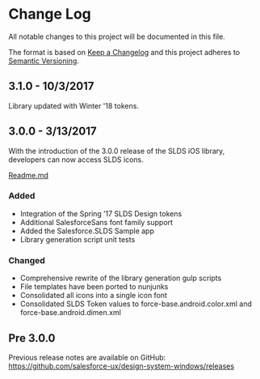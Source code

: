 # Change Log

All notable changes to this project will be documented in this file.

The format is based on [Keep a Changelog](http://keepachangelog.com/) 
and this project adheres to [Semantic Versioning](http://semver.org/).

<!-- ## [Unreleased] -->

## 3.1.0 - 10/3/2017
Library updated with Winter '18 tokens.

## 3.0.0 - 3/13/2017
With the introduction of the 3.0.0 release of the SLDS iOS library, developers can now access SLDS icons.

[Readme.md](https://github.com/salesforce-ux/design-system-windows/blob/master/README.md)

### Added
- Integration of the Spring ’17 SLDS Design tokens
- Additional SalesforceSans font family support
- Added the Salesforce.SLDS Sample app
- Library generation script unit tests

### Changed
-  Comprehensive rewrite of the library generation gulp scripts
-  File templates have been ported to nunjunks
-  Consolidated all icons into a single icon font
-  Consolidated SLDS Token values to force-base.android.color.xml and force-base.android.dimen.xml

## Pre 3.0.0

Previous release notes are available on GitHub: <https://github.com/salesforce-ux/design-system-windows/releases>
